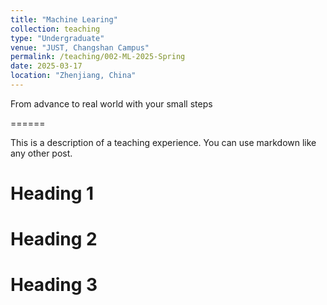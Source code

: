 ```yaml
---
title: "Machine Learing"
collection: teaching
type: "Undergraduate"  
venue: "JUST, Changshan Campus"     
permalink: /teaching/002-ML-2025-Spring 
date: 2025-03-17  
location: "Zhenjiang, China"
---
```


From advance to real world with your small steps    

======      

This is a description of a teaching experience. You can use markdown like any other post.

Heading 1
======

Heading 2
======

Heading 3
======
 
  
